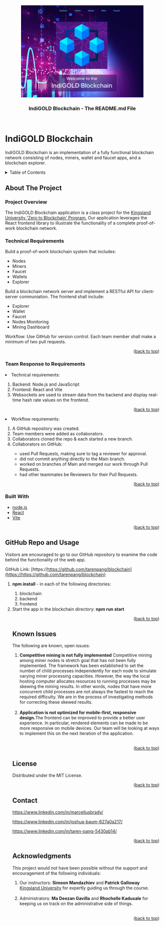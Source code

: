 <!-- PROJECT LOGO -->
<div id="top"></div>
<br />
<div align="center">
    <img src="./frontend/src/assets/IndiGOLD_Landing.png" alt="Logo" width="400" height="300">

  <h3 align="center">IndiGOLD Blockchain - The README.md File</h3>
  
</div>
<br>

# IndiGOLD Blockchain

IndiGOLD Blockchain is an implementation of a fully functional blockchain network consisting of nodes, miners, wallet and faucet apps, and a blockchain explorer.

<!-- TABLE OF CONTENTS -->
<details>
  <summary>Table of Contents</summary>
  <ol>
    <li>
      <a href="#about-the-project">About The Project</a>
      <ul>
        <li><a href="#project-overview">Project Overview</a></li>
      </ul>
      <ul>
        <li><a href="#technical-requirements">Technical Requirements</a>
      </ul>
      <ul>
        <li><a href="#team-response-to-requirements">Team Response to Requirements</a></li>
      </ul>
      <ul>
        <li><a href="#built-with">Built With</a></li>
      </ul>
    </li>
    <li><a href="#github-repo-and-usage">GitHub Repo and Usage</a></li>
    <li><a href="#known-issues">Known Issues</a></li>
    <li><a href="#license">License</a></li>
    <li><a href="#contact">Contact</a></li>
    <li><a href="#acknowledgments">Acknowledgments</a></li>
  </ol>
</details>

<!-- ABOUT THE PROJECT -->

## About The Project

### Project Overview

The IndiGOLD Blockchain application is a class project for the <a href="https://kingslanduniversity.com/zero-to-blockchain-developer-program/">Kingsland University 'Zero to Blockchain' Program.</a> Our application leverages the React frontend library to illustrate the functionality of a complete proof-of-work blockchain network.
<br>

### Technical Requirements

Build a proof-of-work blockchain system that includes:

- Nodes
- Miners
- Faucet
- Wallets
- Explorer

Build a blockchain network server and implement a RESTful API for client-server communiation. The frontend shall include:

- Explorer
- Wallet
- Faucet
- Nodes Monitoring
- Mining Dashboard

Workflow: Use GitHub for version control. Each team member shall make a minimum of two pull requests.

<p align="right">(<a href="#top">back to top</a>)</p>

### Team Response to Requirements

<li>Technical requirements:</li>
<ol>
    <li>Backend: Node.js and JavaScript</li>
    <li>Frontend: React and Vite</li>
    <li>Websockets are used to stream data from the backend and display real-time hash rate values on the frontend.</li>
</ol>

<p align="right">(<a href="#top">back to top</a>)</p>

<li>Workflow requirements:</li>
<ol>
    <li>A GitHub repository was created.</li>
    <li>Team members were added as collaborators.</li>
    <li>Collaborators cloned the repo & each started a new branch.</li>
    <li>Collaborators on GitHub:</li>
    <ul>
      <li>used Pull Requests, making sure to tag a reviewer for approval.</li>
      <li>did not commit anything directly to the Main branch.</li>
      <li>worked on branches of Main and merged our work through Pull Requests.</li>
      <li>had other teammates be Reviewers for their Pull Requests.</li>
    <ul>  
</ol>

<p align="right">(<a href="#top">back to top</a>)</p>

### Built With

- [node.js](https://https://nodejs.org)
- [React](https://https://react.dev)
- [Vite](https://vitejs.dev)
<p align="right">(<a href="#top">back to top</a>)</p>

<!-- USAGE  -->

## GitHub Repo and Usage

Visitors are encouraged to go to our GitHub repository to examine the code behind the functionality of the web app.

GitHub Link: [https://https://github.com/tarenpang/blockchain](https://https://github.com/tarenpang/blockchain)

<ol>
    <li><b>npm install</b> - in each of the following directories:</li>
    <ol>
      <li>blockchain</li>
      <li>backend</li>
      <li>frontend</li>
</ol>

<li>Start the app in the blockchain directory: <b>npm run start</b></li>

<p align="right">(<a href="#top">back to top</a>)</p>

<!-- ROADMAP -->

## Known Issues

The following are known, open issues:

<ol>
  <li><b> Competitive mining is not fully implemented</b> Competitive mining among miner nodes is stretch goal that has not been fully implemented. The framework has been established to set the number of child processes independently for each node to simulate varying miner processing capacities. However, the way the local hosting computer allocates resources to running processes may be skewing the mining results. In other words, nodes that have more concurrent child processes are not always the fastest to reach the required difficulty. We are in the process of investigating methods for correcting these skewed results.</li><br>
  <li><b>Application is not optimized for mobile-first, responsive design.</b>The frontend can be improved to provide a better user experience. In particular, rendered elements can be made to be more responsive on mobile devices. Our team will be looking at ways to implement this on the next iteration of the application.</li><br>
</ol>

<p align="right">(<a href="#top">back to top</a>)</p>

<!-- LICENSE -->

## License

Distributed under the MIT License.

<p align="right">(<a href="#top">back to top</a>)</p>

<!-- CONTACT -->

## Contact

https://www.linkedin.com/in/marcellusbrady/

https://www.linkedin.com/in/joshua-baum-627a0a217/

https://www.linkedin.com/in/taren-pang-5430ab14/

<p align="right">(<a href="#top">back to top</a>)</p>

<!-- ACKNOWLEDGMENTS -->

## Acknowledgments

This project would not have been possible without the support and encouragement of the following individuals:

<ol>
  <li>Our instructors: <b>Simeon Mandazhiev</b> and <b>Patrick Galloway</b> <a href="https://kingslanduniversity.com/">Kingsland University</a> for expertly guiding us through the course.</li><br>
  <li>Administrators: <b>Ma Deezan Gavilla</b> and <b>Rhochelle Kadusale</b> for keeping us on track on the administrative side of things.</li><br>
</ol>

<p align="right">(<a href="#top">back to top</a>)</p>
